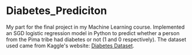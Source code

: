 # Diabetes_Prediciton
My part for the final project in my Machine Learning course. Implemented an SGD logistic regression model in Python to predict whether a person from the Pima tribe had diabetes or not (1 and 0 respectively). The dataset used came from Kaggle's website: [Diabetes Dataset](https://www.kaggle.com/datasets/akshaydattatraykhare/diabetes-dataset/).        
